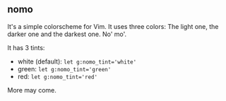 ## nomo

It's a simple colorscheme for Vim. It uses three colors: The light one, the darker one and the darkest one. No' mo'.

It has 3 tints: 

* white (default): `let g:nomo_tint='white'`
* green: `let g:nomo_tint='green'`
* red: `let g:nomo_tint='red'`

More may come.
